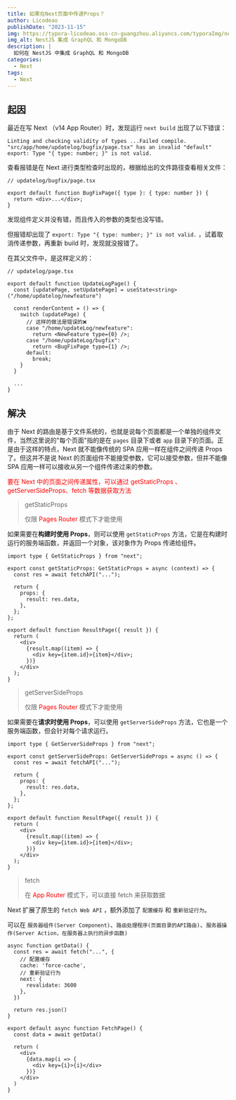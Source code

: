 ```yaml
---
title: 如果在Next页面中传递Props？
author: Licodeao
publishDate: "2023-11-15"
img: https://typora-licodeao.oss-cn-guangzhou.aliyuncs.com/typoraImg/nestjs-graphql-mongodb.webp
img_alt: NestJS 集成 GraphQL 和 MongoDB
description: |
  如何在 NestJS 中集成 GraphQL 和 MongoDB
categories:
  - Next
tags:
  - Next
---
```


## 起因

最近在写 Next （v14 App Router）时，发现运行 `next build` 出现了以下错误：

```
Linting and checking validity of types ...Failed compile.
"src/app/home/updatelog/bugfix/page.tsx" has an invalid "default" export: Type "{ type: number; }" is not valid.
```

查看报错是在 Next 进行类型检查时出现的，根据给出的文件路径查看相关文件：

```tsx
// updatelog/bugfix/page.tsx

export default function BugFixPage({ type }: { type: number }) {
  return <div>...</div>;
}
```

发现组件定义并没有错，而且传入的参数的类型也没写错。

但报错却出现了 `export: Type "{ type: number; }" is not valid.` ，试着取消传递参数，再重新 build 时，发现就没报错了。

在其父文件中，是这样定义的：

```tsx
// updatelog/page.tsx

export default function UpdateLogPage() {
  const [updatePage, setUpdatePage] = useState<string>("/home/updatelog/newfeature")

  const renderContent = () => {
    switch (updatePage) {
      // 这样的做法是错误的❌
      case "/home/updateLog/newfeature":
        return <NewFeature type={0} />;
      case "/home/updateLog/bugfix":
        return <BugFixPage type={1} />;
      default:
        break;
    }
  }

  ...
}
```

## 解决

由于 Next 的路由是基于文件系统的，也就是说每个页面都是一个单独的组件文件，当然这里说的"每个页面"指的是在 `pages` 目录下或者 `app` 目录下的页面。正是由于这样的特点，Next 就不能像传统的 SPA 应用一样在组件之间传递 Props 了。但这并不是说 Next 的页面组件不能接受参数，它可以接受参数，但并不能像 SPA 应用一样可以接收从另一个组件传递过来的参数。

<font color="red">要在 Next 中的页面之间传递属性，可以通过 getStaticProps 、 getServerSideProps、fetch 等数据获取方法</font>

> getStaticProps
>
> 仅限 <font color="red">Pages Router</font> 模式下才能使用

如果需要在**构建时使用 Props**，则可以使用 `getStaticProps` 方法，它是在构建时运行的服务端函数，并返回一个对象，该对象作为 Props 传递给组件。

```tsx
import type { GetStaticProps } from "next";

export const getStaticProps: GetStaticProps = async (context) => {
  const res = await fetchAPI("...");

  return {
    props: {
      result: res.data,
    },
  };
};

export default function ResultPage({ result }) {
  return (
    <div>
      {result.map((item) => {
        <div key={item.id}>{item}</div>;
      })}
    </div>
  );
}
```

> getServerSideProps
>
> 仅限 <font color="red">Pages Router</font> 模式下才能使用

如果需要在**请求时使用 Props**，可以使用 `getServerSideProps` 方法，它也是一个服务端函数，但会针对每个请求运行。

```tsx
import type { GetServerSideProps } from "next";

export const getServerSideProps: GetServerSideProps = async () => {
  const res = await fetchAPI("...");

  return {
    props: {
      result: res.data,
    },
  };
};

export default function ResultPage({ result }) {
  return (
    <div>
      {result.map((item) => {
        <div key={item.id}>{item}</div>;
      })}
    </div>
  );
}
```

> fetch
>
> 在 <font color="red">App Router</font> 模式下，可以直接 fetch 来获取数据

Next 扩展了原生的 `fetch Web API` ，额外添加了 `配置缓存` 和 `重新验证行为`。

可以在 `服务器组件(Server Component)`、`路由处理程序(页面目录的API路由)`、`服务器操作(Server Action，在服务器上执行的异步函数)`

``` tsx
async function getData() {
  const res = await fetch("...", {
    // 配置缓存
    cache: 'force-cache',
    // 重新验证行为
    next: {
      revalidate: 3600
    },
  })

  return res.json()
}

export default async function FetchPage() {
  const data = await getData()

  return (
    <div>
      {data.map(i => {
        <div key={i}>{i}</div>
      })}
    </div>
  )
}
```
